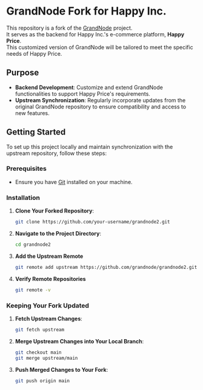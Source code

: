 # GrandNode Fork for Happy Inc.

This repository is a fork of the [GrandNode](https://github.com/grandnode/grandnode2) project. <br>
It serves as the backend for Happy Inc.'s e-commerce platform, **Happy Price**. <br>
This customized version of GrandNode will be tailored to meet the specific needs of Happy Price.

## Purpose

- **Backend Development**: Customize and extend GrandNode functionalities to support Happy Price's requirements.
- **Upstream Synchronization**: Regularly incorporate updates from the original GrandNode repository to ensure compatibility and access to new features.

## Getting Started

To set up this project locally and maintain synchronization with the upstream repository, follow these steps:

### Prerequisites

- Ensure you have [Git](https://git-scm.com/) installed on your machine.

### Installation

1. **Clone Your Forked Repository**:

   ```bash
   git clone https://github.com/your-username/grandnode2.git

2. **Navigate to the Project Directory**:
    ```bash
    cd grandnode2

3. **Add the Upstream Remote**
    ```bash
    git remote add upstream https://github.com/grandnode/grandnode2.git

4. **Verify Remote Repositories**

    ```bash
    git remote -v

### Keeping Your Fork Updated

1. **Fetch Upstream Changes**:

   ```bash
   git fetch upstream

2. **Merge Upstream Changes into Your Local Branch**:

    ```bash
    git checkout main
    git merge upstream/main

3. **Push Merged Changes to Your Fork**:

    ```bash
    git push origin main